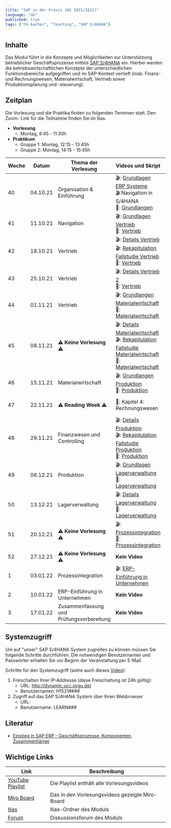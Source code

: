 ```yaml
---
title: "SAP in der Praxis (WS 2021/2022)"
language: "de"
published: true
tags: ["FH Aachen", "Teaching", "SAP S/4HANA"]
---
```


## Inhalte

Das Modul führt in die Konzepte und Möglichkeiten zur Unterstützung
betrieblicher Geschäftsprozesse mittels
[SAP S/4HANA](https://www.sap.com/products/s4hana-erp.html) ein.
Hierbei werden die betriebswirtschaftlichen Konzepte der unterschiedlichen
Funktionsbereiche aufgegriffen und im SAP-Kontext vertieft
(insb. Finanz- und Rechnungswesen, Materialwirtschaft, Vertrieb sowie
Produktionsplanung und -steuerung).

## Zeitplan

Die Vorlesung und die Praktika finden zu folgenden Terminen statt. Den Zoom-
Link für die Teilnahme finden Sie im Ilias.

- **Vorlesung**
    - Montag, 9:45 - 11:30h
- **Praktikum**
    - Gruppe 1: Montag, 12:15 - 13:45h
    - Gruppe 2: Montag, 14:15 - 15:45h

| Woche | Datum | Thema der Vorlesung | Videos und Skript | Praktikumsaufgabe |
| ----- | ----- | ------------------- | ----------------- | ----------------- |
| 40 | 04.10.21 |Organisation & Einführung | 🎬: [Grundlagen ERP Systeme](https://youtu.be/UC1czfAo_NM) <br/> 🎬 Navigation in S/4HANA <br/>📕: [Grundlangen](02_grundlagen.pdf) | ✅: [Fallstudie Navigation]() <br/> 📗: [Global Bike Story]() |
| 41 | 11.10.21 | Navigation | 🎬: [Grundlagen Vertrieb]() <br/> 📕: [Vertrieb]() | ✅: [Fallstudie Vertrieb]() |
| 42 | 18.10.21 | Vertrieb | 🎬: [Details Vertrieb]() <br/> 🎬: [Rekapitulation Fallstudie Vertrieb]() <br/>📕: [Vertrieb]() | ✅: [Praxisfall Vertrieb 1]()<br/> ⁉️: [Quiz]()|
| 43 | 25.10.21 | Vertrieb | 🎬: [Details Vertrieb 2]() <br/>📕: [Vertrieb]() | ✅: [Praxisfall Vertrieb 2]()|
| 44 | 01.11.21 | Vertrieb | 🎬: [Grundlangen Materialwirtschaft]()<br/>📕: [Materialwirtschaft]() | ✅: [Fallstudie Materialwirtschaft]()   |
| 45 | 08.11.21 | ⚠️  **Keine Vorlesung** ⚠️ | 🎬: [Details Materialwirtschaft]() <br/> 🎬: [Rekapitulation Fallstudie Materialwirtschaft]()<br/>📕: [Materialwirtschaft]()   | ✅: [Praxisfall Materialwirtschaft]() <br/> [⁉️: Quiz]()|
| 46 | 15.11.21 |Materialwirtschaft | 🎬: [Grundlangen Produktion]() <br/>📕: [Produktion]() | ✅: [Fallstudie Produktion]()|
| 47 | 22.11.21 | ⚠️  **Reading Week** ⚠️ |📕: Kapitel 4: Rechnungswesen | ✅: [Fallstudie FI]() <br/> ✅: [Fallstudie CO]() <br/> ⁉️: [Quiz]()|
| 48 | 29.11.21 | Finanzwesen und Controlling | 🎬: [Details Produktion]() <br/> 🎬: [Rekapitulation Fallstudie Produktion]() <br/> 📕: [Produktion]() | ✅: [Praxisfall PP]() <br/> ⁉️: [Quiz]()|
| 49 | 06.12.21 | Produktion | 🎬: [Grundlagen Lagerverwaltung]() <br/> 📕: [Lagerverwaltung]() | ✅: [Fallstudie Lagerverwaltung]() |
| 50 | 13.12.21 | Lagerverwaltung | 🎬: [Details Lagerverwaltung]() <br/> 📕: [Lagerverwaltung]() | ✅: [Praxisfall Lagerverwaltung]() <br/> ⁉️: [Quiz](h)|
| 51 | 20.12.21 | ⚠️  **Keine Vorlesung** ⚠️ | 🎬: [Prozessintegration]() <br/> 📕: [Prozessintegration]() | ✅: [Praxisfall Prozessintegration]() |
| 52 | 27.12.21 | ⚠️  **Keine Vorlesung** ⚠️ | **Kein Video** | **Kein Praktikum** |
| 1 | 03.01.22 | Prozessintegration | 🎬: [ERP-Einführung in Unternehmen]() | **Kein Praktikum** |
| 2 | 10.01.22 | ERP-Einführung in Unternehmen| **Kein Video** | **Kein Praktikum** |
| 3 | 17.01.22 | Zusammenfassung und Prüfungsvorbereitung | **Kein Video** | **Kein Praktikum** |


## Systemzugriff

Um auf "unser" SAP S/4HANA System zugreifen zu können müssen Sie folgende Schritte
durchführen. Die notwendigen Benutzernamen und Passwörter erhalten Sie vor
Beginn der Veranstaltung per E-Mail.

Schritte für den Systemzugriff (siehe auch dieses [Video](https://youtu.be/kibeQuMlYKQ)):

1. Freischalten Ihrer IP-Addresse (diese Freischaltung ist 24h gültig):
    - URL: http://dynamic.ucc.ovgu.de/
    - Benutzernamen: H1521####
2. Zugriff auf das SAP S/4HANA System über Ihren Webbrowser
    - URL:
    - Benutzername: LEARN###

## Literatur
* [Einstieg in SAP ERP - Geschäftsprozesse, Komponenten, Zusammenhänge](https://www.rheinwerk-verlag.de/einstieg-in-sap-erp-geschaeftsprozesse-komponenten-zusammenhaenge-erklaert-am-beispielunternehmen-global-bike/)

## Wichtige Links

| Link | Beschreibung |
| ---- | ------------ |
| [YouTube Playlist]() | Die Playlist enthält alle Vorlesungsvideos |
| [Miro Board](https://miro.com/app/board/o9J_klaBjMQ=/) | Das in den Vorlesungsvideos gezeigte Miro-Board |
| [Ilias]() | Ilias-Ordner des Moduls |
| [Forum]() | Diskussionsforum des Moduls |
